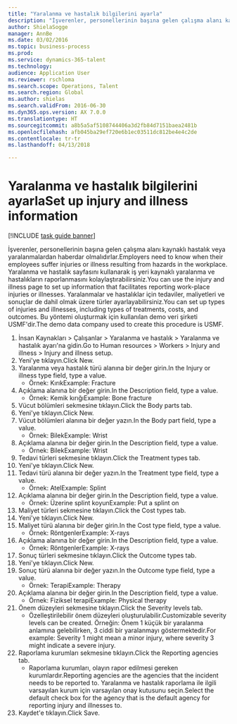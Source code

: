 ```yaml
--- 
title: "Yaralanma ve hastalık bilgilerini ayarla"
description: "İşverenler, personellerinin başına gelen çalışma alanı kaynaklı hastalık veya yaralanmalardan haberdar olmalıdırlar."
author: ShielaSogge
manager: AnnBe
ms.date: 03/02/2016
ms.topic: business-process
ms.prod: 
ms.service: dynamics-365-talent
ms.technology: 
audience: Application User
ms.reviewer: rschloma
ms.search.scope: Operations, Talent
ms.search.region: Global
ms.author: shielas
ms.search.validFrom: 2016-06-30
ms.dyn365.ops.version: AX 7.0.0
ms.translationtype: HT
ms.sourcegitcommit: a8b5a5af5108744406a3d2fb84d7151baea2481b
ms.openlocfilehash: afb045ba29ef720e6b1ec03511dc812be4e4c2de
ms.contentlocale: tr-tr
ms.lasthandoff: 04/13/2018

---
```

# <a name="set-up-injury-and-illness-information"></a><span data-ttu-id="c7fe5-103">Yaralanma ve hastalık bilgilerini ayarla</span><span class="sxs-lookup"><span data-stu-id="c7fe5-103">Set up injury and illness information</span></span>

[!INCLUDE [task guide banner](../../includes/task-guide-banner.md)]

<span data-ttu-id="c7fe5-104">İşverenler, personellerinin başına gelen çalışma alanı kaynaklı hastalık veya yaralanmalardan haberdar olmalıdırlar.</span><span class="sxs-lookup"><span data-stu-id="c7fe5-104">Employers need to know when their employees suffer injuries or illness resulting from hazards in the workplace.</span></span> <span data-ttu-id="c7fe5-105">Yaralanma ve hastalık sayfasını kullanarak iş yeri kaynaklı yaralanma ve hastalıkların raporlanmasını kolaylaştırabilirsiniz.</span><span class="sxs-lookup"><span data-stu-id="c7fe5-105">You can use the injury and illness page to set up information that facilitates reporting work-place injuries or illnesses.</span></span> <span data-ttu-id="c7fe5-106">Yaralanmalar ve hastalıklar için tedaviler, maliyetleri ve sonuçlar de dahil olmak üzere türler ayarlayabilirsiniz.</span><span class="sxs-lookup"><span data-stu-id="c7fe5-106">You can set up types of injuries and illnesses, including types of treatments, costs, and outcomes.</span></span> <span data-ttu-id="c7fe5-107">Bu yöntemi oluşturmak için kullanılan demo veri şirketi USMF'dir.</span><span class="sxs-lookup"><span data-stu-id="c7fe5-107">The demo data company used to create this procedure is USMF.</span></span>

1. <span data-ttu-id="c7fe5-108">İnsan Kaynakları > Çalışanlar > Yaralanma ve hastalık > Yaralanma ve hastalık ayarı'na gidin.</span><span class="sxs-lookup"><span data-stu-id="c7fe5-108">Go to Human resources > Workers > Injury and illness > Injury and illness setup.</span></span>
2. <span data-ttu-id="c7fe5-109">Yeni'ye tıklayın.</span><span class="sxs-lookup"><span data-stu-id="c7fe5-109">Click New.</span></span>
3. <span data-ttu-id="c7fe5-110">Yaralanma veya hastalık türü alanına bir değer girin.</span><span class="sxs-lookup"><span data-stu-id="c7fe5-110">In the Injury or illness type field, type a value.</span></span>
    * <span data-ttu-id="c7fe5-111">Örnek: Kırık</span><span class="sxs-lookup"><span data-stu-id="c7fe5-111">Example: Fracture</span></span>  
4. <span data-ttu-id="c7fe5-112">Açıklama alanına bir değer girin.</span><span class="sxs-lookup"><span data-stu-id="c7fe5-112">In the Description field, type a value.</span></span>
    * <span data-ttu-id="c7fe5-113">Örnek: Kemik kırığı</span><span class="sxs-lookup"><span data-stu-id="c7fe5-113">Example: Bone fracture</span></span>  
5. <span data-ttu-id="c7fe5-114">Vücut bölümleri sekmesine tıklayın.</span><span class="sxs-lookup"><span data-stu-id="c7fe5-114">Click the Body parts tab.</span></span>
6. <span data-ttu-id="c7fe5-115">Yeni'ye tıklayın.</span><span class="sxs-lookup"><span data-stu-id="c7fe5-115">Click New.</span></span>
7. <span data-ttu-id="c7fe5-116">Vücut bölümleri alanına bir değer yazın.</span><span class="sxs-lookup"><span data-stu-id="c7fe5-116">In the Body part field, type a value.</span></span>
    * <span data-ttu-id="c7fe5-117">Örnek: Bilek</span><span class="sxs-lookup"><span data-stu-id="c7fe5-117">Example: Wrist</span></span>  
8. <span data-ttu-id="c7fe5-118">Açıklama alanına bir değer girin.</span><span class="sxs-lookup"><span data-stu-id="c7fe5-118">In the Description field, type a value.</span></span>
    * <span data-ttu-id="c7fe5-119">Örnek: Bilek</span><span class="sxs-lookup"><span data-stu-id="c7fe5-119">Example: Wrist</span></span>  
9. <span data-ttu-id="c7fe5-120">Tedavi türleri sekmesine tıklayın.</span><span class="sxs-lookup"><span data-stu-id="c7fe5-120">Click the Treatment types tab.</span></span>
10. <span data-ttu-id="c7fe5-121">Yeni'ye tıklayın.</span><span class="sxs-lookup"><span data-stu-id="c7fe5-121">Click New.</span></span>
11. <span data-ttu-id="c7fe5-122">Tedavi türü alanına bir değer yazın.</span><span class="sxs-lookup"><span data-stu-id="c7fe5-122">In the Treatment type field, type a value.</span></span>
    * <span data-ttu-id="c7fe5-123">Örnek: Atel</span><span class="sxs-lookup"><span data-stu-id="c7fe5-123">Example: Splint</span></span>  
12. <span data-ttu-id="c7fe5-124">Açıklama alanına bir değer girin.</span><span class="sxs-lookup"><span data-stu-id="c7fe5-124">In the Description field, type a value.</span></span>
    * <span data-ttu-id="c7fe5-125">Örnek: Üzerine splint koyun</span><span class="sxs-lookup"><span data-stu-id="c7fe5-125">Example: Put a splint on</span></span>  
13. <span data-ttu-id="c7fe5-126">Maliyet türleri sekmesine tıklayın.</span><span class="sxs-lookup"><span data-stu-id="c7fe5-126">Click the Cost types tab.</span></span>
14. <span data-ttu-id="c7fe5-127">Yeni'ye tıklayın.</span><span class="sxs-lookup"><span data-stu-id="c7fe5-127">Click New.</span></span>
15. <span data-ttu-id="c7fe5-128">Maliyet türü alanına bir değer girin.</span><span class="sxs-lookup"><span data-stu-id="c7fe5-128">In the Cost type field, type a value.</span></span>
    * <span data-ttu-id="c7fe5-129">Örnek: Röntgenler</span><span class="sxs-lookup"><span data-stu-id="c7fe5-129">Example: X-rays</span></span>  
16. <span data-ttu-id="c7fe5-130">Açıklama alanına bir değer girin.</span><span class="sxs-lookup"><span data-stu-id="c7fe5-130">In the Description field, type a value.</span></span>
    * <span data-ttu-id="c7fe5-131">Örnek: Röntgenler</span><span class="sxs-lookup"><span data-stu-id="c7fe5-131">Example: X-rays</span></span>  
17. <span data-ttu-id="c7fe5-132">Sonuç türleri sekmesine tıklayın.</span><span class="sxs-lookup"><span data-stu-id="c7fe5-132">Click the Outcome types tab.</span></span>
18. <span data-ttu-id="c7fe5-133">Yeni'ye tıklayın.</span><span class="sxs-lookup"><span data-stu-id="c7fe5-133">Click New.</span></span>
19. <span data-ttu-id="c7fe5-134">Sonuç türü alanına bir değer yazın.</span><span class="sxs-lookup"><span data-stu-id="c7fe5-134">In the Outcome type field, type a value.</span></span>
    * <span data-ttu-id="c7fe5-135">Örnek: Terapi</span><span class="sxs-lookup"><span data-stu-id="c7fe5-135">Example: Therapy</span></span>  
20. <span data-ttu-id="c7fe5-136">Açıklama alanına bir değer girin.</span><span class="sxs-lookup"><span data-stu-id="c7fe5-136">In the Description field, type a value.</span></span>
    * <span data-ttu-id="c7fe5-137">Örnek: Fiziksel terapi</span><span class="sxs-lookup"><span data-stu-id="c7fe5-137">Example: Physical therapy</span></span>  
21. <span data-ttu-id="c7fe5-138">Önem düzeyleri sekmesine tıklayın.</span><span class="sxs-lookup"><span data-stu-id="c7fe5-138">Click the Severity levels tab.</span></span>
    * <span data-ttu-id="c7fe5-139">Özelleştirilebilir önem düzeyleri oluşturulabilir.</span><span class="sxs-lookup"><span data-stu-id="c7fe5-139">Customizable severity levels can be created.</span></span> <span data-ttu-id="c7fe5-140">Örneğin: Önem 1 küçük bir yaralanma anlamına gelebilirken, 3 ciddi bir yaralanmayı göstermektedir.</span><span class="sxs-lookup"><span data-stu-id="c7fe5-140">For example: Severity 1 might mean a minor injury, where severity 3 might indicate a severe injury.</span></span>  
22. <span data-ttu-id="c7fe5-141">Raporlama kurumları sekmesine tıklayın.</span><span class="sxs-lookup"><span data-stu-id="c7fe5-141">Click the Reporting agencies tab.</span></span>
    * <span data-ttu-id="c7fe5-142">Raporlama kurumları, olayın rapor edilmesi gereken kurumlardır.</span><span class="sxs-lookup"><span data-stu-id="c7fe5-142">Reporting agencies are the agencies that the incident needs to be reported to.</span></span> <span data-ttu-id="c7fe5-143">Yaralanma ve hastalık raporlama ile ilgili varsayılan kurum için varsayılan onay kutusunu seçin.</span><span class="sxs-lookup"><span data-stu-id="c7fe5-143">Select the default check box for the agency that is the default agency for reporting injury and illnesses to.</span></span>  
23. <span data-ttu-id="c7fe5-144">Kaydet'e tıklayın.</span><span class="sxs-lookup"><span data-stu-id="c7fe5-144">Click Save.</span></span>


